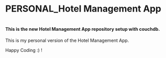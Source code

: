 <h1>PERSONAL_Hotel Management App<h1>
<h4>This is the new Hotel Management App repository setup with couchdb.</h4>


<p>
This is my personal version of the Hotel Management App. </p>


Happy Coding :) !